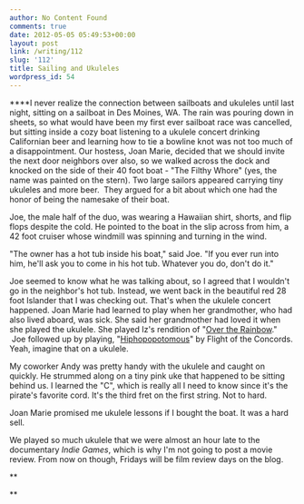 ```yaml
---
author: No Content Found
comments: true
date: 2012-05-05 05:49:53+00:00
layout: post
link: /writing/112
slug: '112'
title: Sailing and Ukuleles
wordpress_id: 54
---
```


****I never realize the connection between sailboats and ukuleles until last night, sitting on a sailboat in Des Moines, WA. The rain was pouring down in sheets, so what would have been my first ever sailboat race was cancelled, but sitting inside a cozy boat listening to a ukulele concert drinking Californian beer and learning how to tie a bowline knot was not too much of a disappointment. Our hostess, Joan Marie, decided that we should invite the next door neighbors over also, so we walked across the dock and knocked on the side of their 40 foot boat - "The Filthy Whore" (yes, the name was painted on the stern). Two large sailors appeared carrying tiny ukuleles and more beer.  They argued for a bit about which one had the honor of being the namesake of their boat.




Joe, the male half of the duo, was wearing a Hawaiian shirt, shorts, and flip flops despite the cold. He pointed to the boat in the slip across from him, a 42 foot cruiser whose windmill was spinning and turning in the wind.




"The owner has a hot tub inside his boat," said Joe. "If you ever run into him, he'll ask you to come in his hot tub. Whatever you do, don't do it."




Joe seemed to know what he was talking about, so I agreed that I wouldn't go in the neighbor's hot tub. Instead, we went back in the beautiful red 28 foot Islander that I was checking out. That's when the ukulele concert happened. Joan Marie had learned to play when her grandmother, who had also lived aboard, was sick. She said her grandmother had loved it when she played the ukulele. She played Iz's rendition of "[Over the Rainbow](http://www.youtube.com/watch?v=V1bFr2SWP1I)."  Joe followed up by playing, "[Hiphopopotomous](http://www.youtube.com/watch?v=FArZxLj6DLk)" by Flight of the Concords. Yeah, imagine that on a ukulele.




My coworker Andy was pretty handy with the ukulele and caught on quickly. He strummed along on a tiny pink uke that happened to be sitting behind us. I learned the "C", which is really all I need to know since it's the pirate's favorite cord. It's the third fret on the first string. Not to hard.




Joan Marie promised me ukulele lessons if I bought the boat. It was a hard sell.




We played so much ukulele that we were almost an hour late to the documentary _Indie Games_, which is why I'm not going to post a movie review. From now on though, Fridays will be film review days on the blog.




**




**
